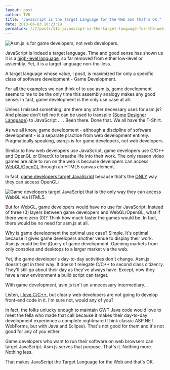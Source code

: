 ```yaml
---
layout: post
author: TVD
title: "JavaScript is the Target Language for the Web and that's OK."
date: 2013-06-03 10:23:19
permalink: /c7/posts/115-javascript-is-the-target-language-for-the-web-and-that-s-ok
---
```


<img src="http://techoctave.com/c7/static/unreal-engine-epic-citadel-mozilla.jpg" alt="Asm.js is for game developers, not web developers." title="Asm.js is for game developers, not web developers."/>

JavaScript is indeed a target language. Time and good sense has shown us it is a [high-level language][1], so far removed from either low-level or assembly. Yet, it is a target language non-the-less. 

A target language whose value, I posit, is maximized for only a specific class of software development - Game Development.

For [all the][2] [examples][3] we can think of to use asm.js, game development seems to me to be the only time this assembly analogy makes any good sense. In fact, game development is the only use case at all.

Unless I missed something, are there any other necessary uses for asm.js? And please don't tell me it can be used to transpile {[Some][4] [Designer Language][5]} to JavaScript . . . Been there. Done that. We all have the T-Shirt.

As we all know, game development - although a discipline of software development - is a separate practice from web development entirely. Pragmatically speaking, asm.js is for game developers, not web developers.

Similar to how web developers use JavaScript, game developers use C/C++ and OpenGL or DirectX to breathe life into their work. The only reason video games are able to run on the web is because developers can access [WebGL/OpenGL][6] through an HTML5 canvas element.

In fact, [game developers target JavaScript][7] because that's the <u>ONLY</u> way they can access OpenGL:

<img src="http://techoctave.com/c7/static/asmjs-compilation-execution-pipeline.jpg" alt="Game developers target JavaScript that is the only way they can access WebGL via HTML5." title="Game developers target JavaScript that is the only way they can access WebGL via HTML5."/>

But for WebGL, game developers would have no use for JavaScript. Instead of three (3) layers between game developers and WebGL/OpenGL, what if there were zero (0)? Think how much faster the games would be. In fact, there would be no need for asm.js at all.

Why is game development the optimal use case? Simple. It's optimal because it gives game developers another venue to display their work. Asm.js could be the jQuery of game development. Opening markets from only consoles and desktops to a larger market via the web.

Yet, the game developer's day-to-day activities don't change. Asm.js doesn't get in their way. It doesn't relegate C/C++ to second class citizenry. They'll still go about their day as they've always have. Except, now they have a new environment a build script can target.

With game development, asm.js isn't an unnecessary intermediary...

Listen, [I love C/C++][8], but clearly web developers are not going to develop front-end code in it. I'm sure not, would any of you?

In fact, the folks unlucky enough to maintain GWT Java code would love to meet the fella who made that call because it makes their day-to-day development experience a complete nightmare (Think classic ASP.NET WebForms, but with Java and Eclipse). That's not good for them and it's not good for any of you either.

Game developers who want to run their software on web browsers can target JavaScript. Asm.js serves that purpose. That's it. Nothing more. Nothing less.

That makes JavaScript the Target Language for the Web and that's OK.


  [1]: http://techoctave.com/c7/posts/102-the-only-higher-level-than-javascript-is-god-s-word
  [2]: http://blog.mozilla.org/blog/2013/03/27/mozilla-is-unlocking-the-power-of-the-web-as-a-platform-for-gaming/
  [3]: http://www.hanselman.com/blog/JavaScriptIsWebAssemblyLanguageAndThatsOK.aspx
  [4]: https://github.com/jashkenas/coffee-script/wiki/List-of-languages-that-compile-to-JS
  [5]: http://techoctave.com/c7/posts/90-designer-languages
  [6]: https://developer.mozilla.org/en-US/docs/Web/WebGL/Getting_started_with_WebGL?redirectlocale=en-US&redirectslug=WebGL%2FGetting_started_with_WebGL
  [7]: http://www.unrealengine.com/html5_faq/
  [8]: http://techoctave.com/c7/posts/97-why-c-never-left
